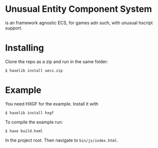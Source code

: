 # Unusual Entity Component System
is an framework agnostic ECS, for games adn such, with unusual hscript support.
# Installing
Clone the repo as a zip and run in the same folder:
```
$ haxelib install uecs.zip
```
# Example
You need HXGF for the example. Install it with
```
$ haxelib install hxgf
```
To compile the example run:
```
$ haxe build.hxml
```
In the project root.
Then navigate to `bin/js/index.html`.
